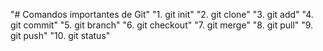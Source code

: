 "# Comandos importantes de Git" 
"1. git init" 
"2. git clone" 
"3. git add" 
"4. git commit" 
"5. git branch" 
"6. git checkout" 
"7. git merge" 
"8. git pull" 
"9. git push" 
"10. git status" 

